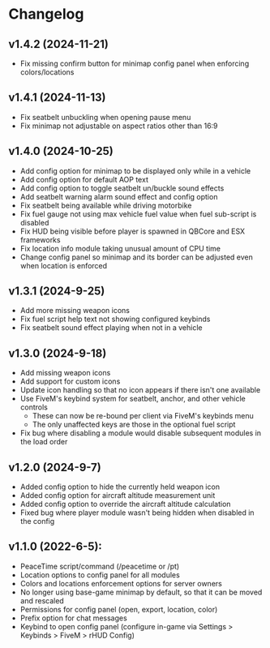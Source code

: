 # Changelog

## v1.4.2 (2024-11-21)
- Fix missing confirm button for minimap config panel when enforcing colors/locations

## v1.4.1 (2024-11-13)
- Fix seatbelt unbuckling when opening pause menu
- Fix minimap not adjustable on aspect ratios other than 16:9

## v1.4.0 (2024-10-25)
- Add config option for minimap to be displayed only while in a vehicle
- Add config option for default AOP text
- Add config option to toggle seatbelt un/buckle sound effects
- Add seatbelt warning alarm sound effect and config option
- Fix seatbelt being available while driving motorbike
- Fix fuel gauge not using max vehicle fuel value when fuel sub-script is disabled
- Fix HUD being visible before player is spawned in QBCore and ESX frameworks
- Fix location info module taking unusual amount of CPU time
- Change config panel so minimap and its border can be adjusted even when location is enforced

## v1.3.1 (2024-9-25)
- Add more missing weapon icons
- Fix fuel script help text not showing configured keybinds
- Fix seatbelt sound effect playing when not in a vehicle

## v1.3.0 (2024-9-18)
- Add missing weapon icons
- Add support for custom icons
- Update icon handling so that no icon appears if there isn't one available
- Use FiveM's keybind system for seatbelt, anchor, and other vehicle controls
  - These can now be re-bound per client via FiveM's keybinds menu
  - The only unaffected keys are those in the optional fuel script
- Fix bug where disabling a module would disable subsequent modules in the load order

## v1.2.0 (2024-9-7)
- Added config option to hide the currently held weapon icon
- Added config option for aircraft altitude measurement unit
- Added config option to override the aircraft altitude calculation
- Fixed bug where player module wasn't being hidden when disabled in the config

## v1.1.0 (2022-6-5):
- PeaceTime script/command (/peacetime or /pt)
- Location options to config panel for all modules
- Colors and locations enforcement options for server owners
- No longer using base-game minimap by default, so that it can be 
  moved and rescaled
- Permissions for config panel (open, export, location, color)
- Prefix option for chat messages
- Keybind to open config panel (configure in-game via Settings > 
  Keybinds > FiveM > rHUD Config)
